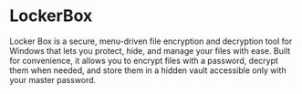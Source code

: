# LockerBox
Locker Box is a secure, menu-driven file encryption and decryption tool for Windows that lets you protect, hide, and manage your files with ease. Built for convenience, it allows you to encrypt files with a password, decrypt them when needed, and store them in a hidden vault accessible only with your master password. 
